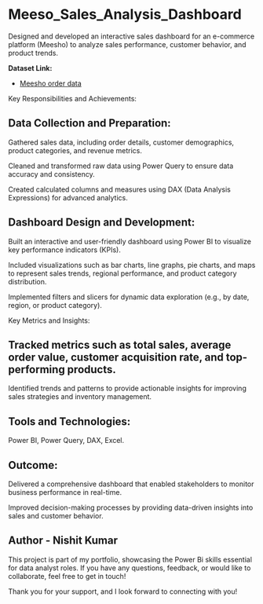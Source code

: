# Meeso_Sales_Analysis_Dashboard
Designed and developed an interactive sales dashboard for an e-commerce platform (Meesho) to analyze sales performance, customer behavior, and product trends.


**Dataset Link:**
- <a href="https://www.kaggle.com/datasets/sahilr05/meesho-orders">Meesho order data</a>

Key Responsibilities and Achievements:

## Data Collection and Preparation:

Gathered sales data, including order details, customer demographics, product categories, and revenue metrics.

Cleaned and transformed raw data using Power Query to ensure data accuracy and consistency.

Created calculated columns and measures using DAX (Data Analysis Expressions) for advanced analytics.

## Dashboard Design and Development:

Built an interactive and user-friendly dashboard using Power BI to visualize key performance indicators (KPIs).

Included visualizations such as bar charts, line graphs, pie charts, and maps to represent sales trends, regional performance, and product category distribution.

Implemented filters and slicers for dynamic data exploration (e.g., by date, region, or product category).

Key Metrics and Insights:

## Tracked metrics such as total sales, average order value, customer acquisition rate, and top-performing products.

Identified trends and patterns to provide actionable insights for improving sales strategies and inventory management.

## Tools and Technologies:

Power BI, Power Query, DAX, Excel.

## Outcome:

Delivered a comprehensive dashboard that enabled stakeholders to monitor business performance in real-time.

Improved decision-making processes by providing data-driven insights into sales and customer behavior.


## Author - Nishit Kumar
This project is part of my portfolio, showcasing the Power Bi skills essential for data analyst roles. If you have any questions, feedback, or would like to collaborate, feel free to get in touch!

Thank you for your support, and I look forward to connecting with you!
